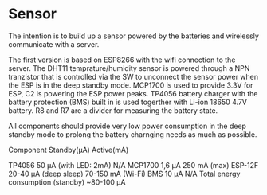 # Sensor
The intention is to build up a sensor powered by the batteries and wirelessly communicate with a server.

The first version is based on ESP8266 with the wifi connection to the server.
The DHT11 temprature/humidity sensor is powered through a NPN tranzistor that is controlled via the SW to unconnect the sensor power when the ESP is in the deep standby mode. MCP1700 is used to provide 3.3V for ESP, C2 is powering the ESP power peaks. TP4056 battery charger with the battery protection (BMS) built in is used togerther with Li-ion 18650 4.7V battery. R8 and R7 are a divider for measuring the battery state.

All components should provide very low power consumption in the deep standby mode to prolong the battery charnging needs as much as possible.


Component	Standby(µA)	Active(mA)

TP4056	50 µA (with LED: 2mA)	N/A
MCP1700	1,6 µA	250 mA (max)
ESP-12F	20-40 µA (deep sleep)	70-150 mA (Wi-Fi)
BMS	10 µA	N/A
Total energy consumption (standby)	~80-100 µA	
